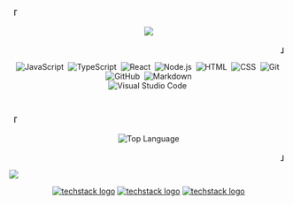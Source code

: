 
 <p align="left"><strong><samp>「</samp></strong></p>
    <p align="center">
      <samp>
      <image src="https://readme-typing-svg.herokuapp.com?font=Iosevka&size=18&color=b392f0&center=true&width=410&height=90&lines=TypeScript+-+Go+-+Rust">
   </p>
<p align="right"><strong><samp>」</samp></strong></p>


<div align="center">

  ![JavaScript](https://img.shields.io/badge/-JavaScript-05122A?style=flat&logo=javascript)&nbsp;
  ![TypeScript](https://img.shields.io/badge/-typescript-05122A?style=flat&logo=typescript&logoColor=ooffff)&nbsp;
  ![React](https://img.shields.io/badge/-React-05122A?style=flat&logo=react)&nbsp;
  ![Node.js](https://img.shields.io/badge/-Node.js-05122A?style=flat&logo=node.js)&nbsp;
  ![HTML](https://img.shields.io/badge/-HTML-05122A?style=flat&logo=HTML5)&nbsp;
  ![CSS](https://img.shields.io/badge/-CSS-05122A?style=flat&logo=CSS3&logoColor=1572B6)&nbsp;
  ![Git](https://img.shields.io/badge/-Git-05122A?style=flat&logo=git)&nbsp;
  ![GitHub](https://img.shields.io/badge/-GitHub-05122A?style=flat&logo=github)&nbsp;
  ![Markdown](https://img.shields.io/badge/-Markdown-05122A?style=flat&logo=markdown)\
  ![Visual Studio Code](https://img.shields.io/badge/-Visual%20Studio%20Code-05122A?style=flat&logo=visual-studio-code&logoColor=007ACC)&nbsp;

</div>
<br />

<div align="center">
<p align="left"><strong><samp>「</samp></strong></p>
            <img alt="Top Language" src="https://github-readme-stats.vercel.app/api/top-langs/?username=iamDavidev&layout=compact&hide_border=true&theme=nord"/>
            <p align="right"><strong><samp>」</samp></strong></p>
</div>

![](https://activity-graph.herokuapp.com/graph?username=iamdavidev&theme=one-dark)

  <div align="center" background="#fff">

[![techstack logo](https://readme-components.vercel.app/api?component=logo&logo=twitter&text=Twitter&animation=spin&fill=1DA1F2)](https://twitter.com/itsDavidev)
[![techstack logo](https://readme-components.vercel.app/api?component=logo&logo=linkedin&text=LinkIn&animation=spin&fill=162636)](https://www.linkedin.com/in/david-lezama-a81741219/)
[![techstack logo](https://readme-components.vercel.app/api?component=logo&logo=instagram&text=Intagram&animation=spin&fill=c13584)](https://www.instagram.com/itsDavidev/)

  </div>

